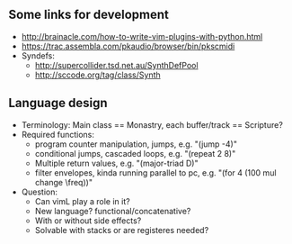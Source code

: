 Some links for development
--------------------------

 * http://brainacle.com/how-to-write-vim-plugins-with-python.html
 * https://trac.assembla.com/pkaudio/browser/bin/pkscmidi
 * Syndefs:
    * http://supercollider.tsd.net.au/SynthDefPool
    * http://sccode.org/tag/class/Synth

Language design
---------------

 * Terminology: Main class == Monastry, each buffer/track == Scripture?
 * Required functions:
    * program counter manipulation, jumps, e.g. "(jump -4)"
    * conditional jumps, cascaded loops, e.g. "(repeat 2 8)"
    * Multiple return values, e.g. "(major-triad D)"
    * filter envelopes, kinda running parallel to pc, e.g. "(for 4 (100 mul change \freq))"
 * Question:
    * Can vimL play a role in it?
    * New language? functional/concatenative?
    * With or without side effects?
    * Solvable with stacks or are registeres needed?


